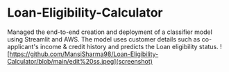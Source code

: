 # Loan-Eligibility-Calculator
Managed the end-to-end creation and deployment of a classifier model using Streamlit and AWS. The model uses customer details such as co-applicant's income &amp; credit history and predicts the Loan eligibility status.
![https://github.com/MansiSharma98/Loan-Eligibility-Calculator/blob/main/edit%20ss.jpeg](screenshot)
